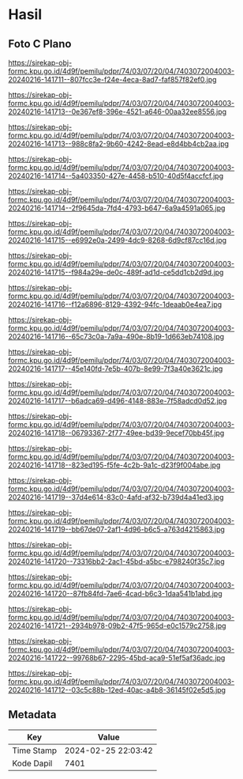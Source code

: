 # Hasil

## Foto C Plano

https://sirekap-obj-formc.kpu.go.id/4d9f/pemilu/pdpr/74/03/07/20/04/7403072004003-20240216-141711--807fcc3e-f24e-4eca-8ad7-faf857f82ef0.jpg

https://sirekap-obj-formc.kpu.go.id/4d9f/pemilu/pdpr/74/03/07/20/04/7403072004003-20240216-141713--0e367ef8-396e-4521-a646-00aa32ee8556.jpg

https://sirekap-obj-formc.kpu.go.id/4d9f/pemilu/pdpr/74/03/07/20/04/7403072004003-20240216-141713--988c8fa2-9b60-4242-8ead-e8d4bb4cb2aa.jpg

https://sirekap-obj-formc.kpu.go.id/4d9f/pemilu/pdpr/74/03/07/20/04/7403072004003-20240216-141714--5a403350-427e-4458-b510-40d5f4accfcf.jpg

https://sirekap-obj-formc.kpu.go.id/4d9f/pemilu/pdpr/74/03/07/20/04/7403072004003-20240216-141714--2f9645da-7fd4-4793-b647-6a9a4591a065.jpg

https://sirekap-obj-formc.kpu.go.id/4d9f/pemilu/pdpr/74/03/07/20/04/7403072004003-20240216-141715--e6992e0a-2499-4dc9-8268-6d9cf87cc16d.jpg

https://sirekap-obj-formc.kpu.go.id/4d9f/pemilu/pdpr/74/03/07/20/04/7403072004003-20240216-141715--f984a29e-de0c-489f-ad1d-ce5dd1cb2d9d.jpg

https://sirekap-obj-formc.kpu.go.id/4d9f/pemilu/pdpr/74/03/07/20/04/7403072004003-20240216-141716--f12a6896-8129-4392-94fc-1deaab0e4ea7.jpg

https://sirekap-obj-formc.kpu.go.id/4d9f/pemilu/pdpr/74/03/07/20/04/7403072004003-20240216-141716--65c73c0a-7a9a-490e-8b19-1d663eb74108.jpg

https://sirekap-obj-formc.kpu.go.id/4d9f/pemilu/pdpr/74/03/07/20/04/7403072004003-20240216-141717--45e140fd-7e5b-407b-8e99-7f3a40e3621c.jpg

https://sirekap-obj-formc.kpu.go.id/4d9f/pemilu/pdpr/74/03/07/20/04/7403072004003-20240216-141717--b6adca69-d496-4148-883e-7f58adcd0d52.jpg

https://sirekap-obj-formc.kpu.go.id/4d9f/pemilu/pdpr/74/03/07/20/04/7403072004003-20240216-141718--06793367-2f77-49ee-bd39-9ecef70bb45f.jpg

https://sirekap-obj-formc.kpu.go.id/4d9f/pemilu/pdpr/74/03/07/20/04/7403072004003-20240216-141718--823ed195-f5fe-4c2b-9a1c-d23f9f004abe.jpg

https://sirekap-obj-formc.kpu.go.id/4d9f/pemilu/pdpr/74/03/07/20/04/7403072004003-20240216-141719--37d4e614-83c0-4afd-af32-b739d4a41ed3.jpg

https://sirekap-obj-formc.kpu.go.id/4d9f/pemilu/pdpr/74/03/07/20/04/7403072004003-20240216-141719--bb67de07-2af1-4d96-b6c5-a763d4215863.jpg

https://sirekap-obj-formc.kpu.go.id/4d9f/pemilu/pdpr/74/03/07/20/04/7403072004003-20240216-141720--73316bb2-2ac1-45bd-a5bc-e798240f35c7.jpg

https://sirekap-obj-formc.kpu.go.id/4d9f/pemilu/pdpr/74/03/07/20/04/7403072004003-20240216-141720--87fb84fd-7ae6-4cad-b6c3-1daa541b1abd.jpg

https://sirekap-obj-formc.kpu.go.id/4d9f/pemilu/pdpr/74/03/07/20/04/7403072004003-20240216-141721--2934b978-09b2-47f5-965d-e0c1579c2758.jpg

https://sirekap-obj-formc.kpu.go.id/4d9f/pemilu/pdpr/74/03/07/20/04/7403072004003-20240216-141722--99768b67-2295-45bd-aca9-51ef5af36adc.jpg

https://sirekap-obj-formc.kpu.go.id/4d9f/pemilu/pdpr/74/03/07/20/04/7403072004003-20240216-141712--03c5c88b-12ed-40ac-a4b8-36145f02e5d5.jpg


## Metadata

| Key        | Value               |
| ---------- | ------------------- |
| Time Stamp | 2024-02-25 22:03:42 |
| Kode Dapil | 7401                |



